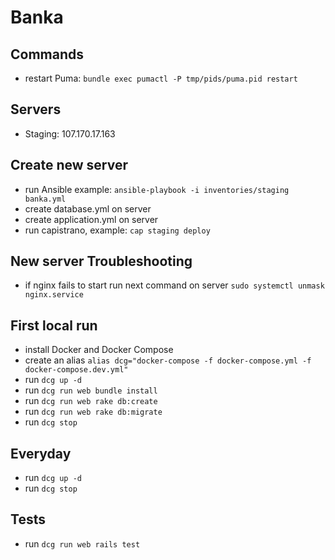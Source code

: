 # Banka

## Commands
- restart Puma: `bundle exec pumactl -P tmp/pids/puma.pid restart`

## Servers
- Staging: 107.170.17.163

## Create new server
- run Ansible example: `ansible-playbook -i inventories/staging banka.yml`
- create database.yml on server
- create application.yml on server
- run capistrano, example: `cap staging deploy`

## New server Troubleshooting
- if nginx fails to start run next command on server `sudo systemctl unmask nginx.service`

## First local run
- install Docker and Docker Compose
- create an alias `alias dcg="docker-compose -f docker-compose.yml -f docker-compose.dev.yml"`
- run `dcg up -d`
- run `dcg run web bundle install`
- run `dcg run web rake db:create`
- run `dcg run web rake db:migrate`
- run `dcg stop`

## Everyday
- run `dcg up -d`
- run `dcg stop`

## Tests
- run `dcg run web rails test`
